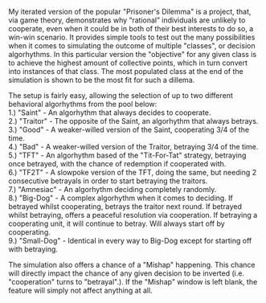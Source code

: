 My iterated version of the popular "Prisoner's Dilemma" is a project, that, via game theory, demonstrates why “rational” individuals are unlikely to cooperate, even when it could be in both of their best interests to do so, a win-win scenario. It provides simple tools to test out the many possibilities when it comes to simulating the outcome of multiple "classes", or decision algorhythms. In this particular version the "objective" for any given class is to achieve the highest amount of collective points, which in turn convert into instances of that class. The most populated class at the end of the simulation is shown to be the most fit for such a dillema.   

The setup is fairly easy, allowing the selection of up to two different behavioral algorhythms from the pool below:  
1.) "Saint" - An algorhythm that always decides to cooperate.  
2.) "Traitor" - The opposite of the Saint, an algorhythm that always betrays.  
3.) "Good" - A weaker-willed version of the Saint, cooperating 3/4 of the time.  
4.) "Bad" - A weaker-willed version of the Traitor, betraying 3/4 of the time.  
5.) "TFT" - An algorhythm based of the "Tit-For-Tat" strategy, betraying once betrayed, with the chance of redemption if cooperated with.  
6.) "TF2T" - A slowpoke version of the TFT, doing the same, but needing 2 consecutive betrayals in order to start betraying the traitors.  
7.) "Amnesiac" - An algorhythm deciding completely randomly.  
8.) "Big-Dog" - A complex algorhythm when it comes to deciding. If betrayed whilst cooperating, betrays the traitor next round. If betrayed whilst betraying, offers a peaceful resolution via cooperation. If betraying a cooperating unit, it will continue to betray. Will always start off by cooperating.  
9.) "Small-Dog" - Identical in every way to Big-Dog except for starting off with betraying.  

The simulation also offers a chance of a "Mishap" happening. This chance will directly impact the chance of any given decision to be inverted (i.e. "cooperation" turns to "betrayal".). If the "Mishap" window is left blank, the feature will simply not affect anything at all.  
